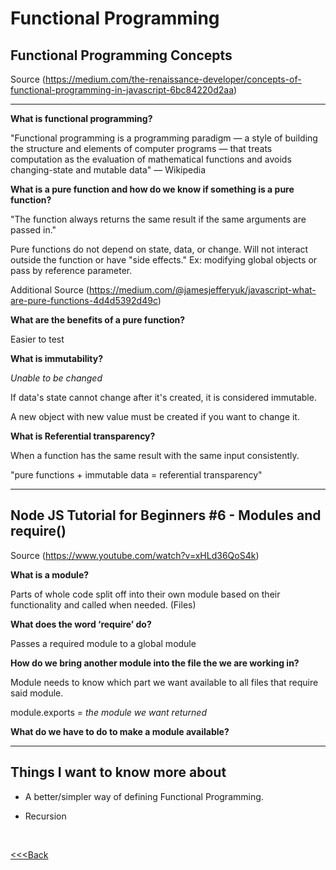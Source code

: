# Functional Programming

## Functional Programming Concepts

Source (https://medium.com/the-renaissance-developer/concepts-of-functional-programming-in-javascript-6bc84220d2aa)

---

**What is functional programming?**

"Functional programming is a programming paradigm — a style of building the structure and elements of computer programs — that treats computation as the evaluation of mathematical functions and avoids changing-state and mutable data" — Wikipedia

**What is a pure function and how do we know if something is a pure function?**

"The function always returns the same result if the same arguments are passed in."

Pure functions do not depend on state, data, or change. Will not interact outside the function or have "side effects." Ex: modifying global objects or pass by reference parameter.

Additional Source (https://medium.com/@jamesjefferyuk/javascript-what-are-pure-functions-4d4d5392d49c)

**What are the benefits of a pure function?**

Easier to test

**What is immutability?**

_Unable to be changed_

If data's state cannot change after it's created, it is considered immutable.

A new object with new value must be created if you want to change it.

**What is Referential transparency?**

When a function has the same result with the same input consistently.

"pure functions + immutable data = referential transparency"

---

## Node JS Tutorial for Beginners #6 - Modules and require()

Source (https://www.youtube.com/watch?v=xHLd36QoS4k)

**What is a module?**

Parts of whole code split off into their own module based on their functionality and called when needed. (Files)

**What does the word ‘require’ do?**

Passes a required module to a global module

**How do we bring another module into the file the we are working in?**

Module needs to know which part we want available to all files that require said module.

module.exports = _the module we want returned_

**What do we have to do to make a module available?**

---

## Things I want to know more about

- A better/simpler way of defining Functional Programming.

- Recursion

<br>

[<<<Back](README.md)
